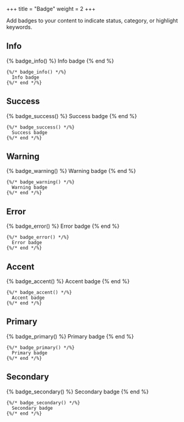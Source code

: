 +++
title = "Badge"
weight = 2
+++

Add badges to your content to indicate status, category, or highlight keywords.


## Info

{% badge_info() %}
  Info badge
{% end %}

```jinja2
{%/* badge_info() */%}
  Info badge
{%/* end */%}
```

## Success

{% badge_success() %}
  Success badge
{% end %}

```jinja2
{%/* badge_success() */%}
  Success badge
{%/* end */%}
```

## Warning

{% badge_warning() %}
  Warning badge
{% end %}

```jinja2
{%/* badge_warning() */%}
  Warning badge
{%/* end */%}
```

## Error

{% badge_error() %}
  Error badge
{% end %}

```jinja2
{%/* badge_error() */%}
  Error badge
{%/* end */%}
```

## Accent

{% badge_accent() %}
  Accent badge
{% end %}

```jinja2
{%/* badge_accent() */%}
  Accent badge
{%/* end */%}
```

## Primary

{% badge_primary() %}
  Primary badge
{% end %}

```jinja2
{%/* badge_primary() */%}
  Primary badge
{%/* end */%}
```

## Secondary

{% badge_secondary() %}
  Secondary badge
{% end %}

```jinja2
{%/* badge_secondary() */%}
  Secondary badge
{%/* end */%}
```
